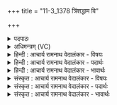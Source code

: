 +++
title = "11-3_1378 त्रिंशद्धाम वि"

+++
<details><summary>पदपाठः</summary>

त्रि꣣ꣳश꣢त्। धा꣡म꣢꣯। वि। रा꣣जति। वा꣢क्। प꣣तङ्गा꣡य꣢। धी꣣यते। प्र꣡ति꣢꣯। व꣡स्तोः꣢꣯। अ꣡ह꣢꣯। द्यु꣡भिः꣢꣯। १३७८।
</details>

<details><summary>अधिमन्त्रम् (VC)</summary>

- आत्मा सूर्यो वा
- सार्पराज्ञी
- गायत्री
- षड्जः
</details>

<details><summary>हिन्दी : आचार्य रामनाथ वेदालंकार - विषयः</summary>

तृतीय ऋचा पूर्वार्चिक में ६३२ क्रमाङ्क पर सूर्य और परमात्मा के ही विषय में व्याख्यात हो चुकी है। यहाँ प्राण का विषय वर्णित है।
</details>

<details><summary>हिन्दी : आचार्य रामनाथ वेदालंकार - पदार्थः</summary>

पदार्थान्वयभाषाः -  यह प्राण (त्रिंशद् धाम) दिन-रात के तीसों मुहूर्तों में (वि राजति) शरीर में विराजमान रहता है अर्थात् जाग्रत् अवस्था,स्वप्न अवस्था और सुषुप्त अवस्था तीनों में सक्रिय रहता है,जैसा कि श्रुति है-‘प्राण अन्य सबके सो जाने पर भी खड़ा जागता रहता है’ (अथ० ११।४।२५)। इस (पतङ्गाय) श्वास-उच्छ्वास की गति से पक्षी के समान चेष्टा करनेवाले प्राण के लिए,अर्थात् प्राणयाम के काल में (वाक्) वाणी (धीयते) रोक ली जाती है,क्योंकि प्राणायाम करते हुए भाषण सम्भव नहीं है। (प्रति वस्तोः) प्रतिदिन (अह) निश्चय ही (द्युभिः) दीप्त-सूर्य-किरणों से यह प्राण बलवान् होता है ॥३॥
</details>

<details><summary>हिन्दी : आचार्य रामनाथ वेदालंकार - भावार्थः</summary>

भावार्थभाषाः -  दिन-रात शरीर को धारण करता हुआ यह प्राण प्राणियों का महान् उपकार करता है ॥३॥ इस खण्ड में परमात्मोपासना, जीवात्मा, प्राण और प्रसङ्गतः विद्युत् का वर्णन होने से इस खण्ड की पूर्व खण्ड के साथ सङ्गति है ॥ ग्यारहवें अध्याय में तृतीय खण्ड समाप्त ॥ ग्यारहवाँ अध्याय समाप्त॥ षष्ठ प्रपाठक में प्रथम अर्ध समाप्त ॥
</details>

<details><summary>संस्कृत : आचार्य रामनाथ वेदालंकार - विषयः</summary>

तृतीया ऋक् पूर्वार्चिके ६३२ क्रमाङ्के सूर्यपरमात्मनोरेव विषये व्याख्याता। अत्र प्राणविषयो वर्ण्यते।
</details>

<details><summary>संस्कृत : आचार्य रामनाथ वेदालंकार - पदार्थः</summary>

पदार्थान्वयभाषाः -  एष प्राणः (त्रिंशद् धाम) त्रिंशत् धामानि,अहोरात्रस्य त्रिंशदपि मुहूर्तानि (विराजति) शरीरे विराजमानो भवति,जाग्रदवस्थायां स्वप्नावस्थायां सुषुप्तावस्थायां चापि सक्रियस्तिष्ठति।[‘ऊर्ध्वः॑ सु॒प्तेषु॑ जागार’अथ० ११।४।२५ इति श्रुतेः।]अस्मै (पतङ्गाय२) श्वासोच्छ्वासगत्या पक्षिवच्चेष्टते प्राणाय।[प्राणो वै पतङ्गः। कौ० ब्रा० ८।४।] (वाक्) वाणी (धीयते) निरुध्यते,प्राणायामकाले भाषणासम्भवात्। (प्रति वस्तोः) प्रत्यहम् (अह) किल (द्युभिः) दीप्तैः सूर्यकिरणैः,एष प्राणो बलवान् जायते इति वाक्यपूर्तिर्विधेया ॥३॥३
</details>

<details><summary>संस्कृत : आचार्य रामनाथ वेदालंकार - भावार्थः</summary>

भावार्थभाषाः -  रात्रिन्दिवं शरीरं धारयन्नेष प्राणः प्राणिनां महदुपकरोति ॥३॥ अस्मिन् खण्डे परमात्मोपासनाया जीवात्मनः प्राणस्य प्रसङ्गतया विद्युतश्च वर्णनादेतत्खण्डस्य पूर्वखण्डेन संगतिरस्ति ॥
</details>